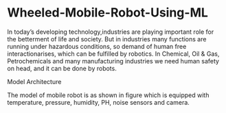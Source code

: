 # Wheeled-Mobile-Robot-Using-ML
In today’s developing technology,industries are playing important role for the betterment of life and society. But in industries many functions are running under hazardous conditions, so demand of human free interactionarises, which can be fulfilled by robotics. In
Chemical, Oil & Gas, Petrochemicals and many manufacturing industries we need human safety on head, and it can be done by robots.

Model Architecture

The model of mobile robot is as shown in figure which is equipped with temperature, pressure, humidity, PH, noise sensors and camera.

